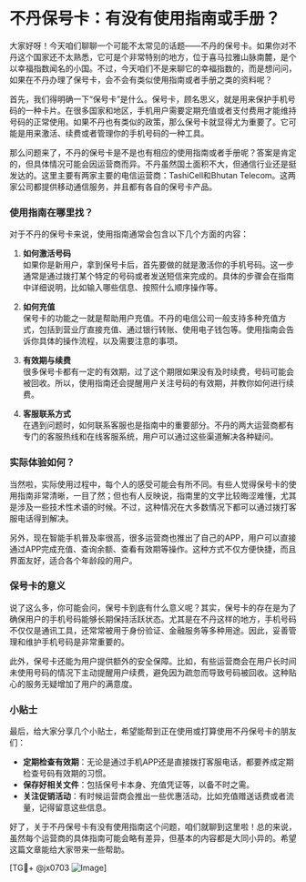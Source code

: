 # 不丹保号卡：有没有使用指南或手册？

大家好呀！今天咱们聊聊一个可能不太常见的话题——不丹的保号卡。如果你对不丹这个国家还不太熟悉，它可是个非常特别的地方，位于喜马拉雅山脉南麓，是个以幸福指数闻名的小国。不过，今天咱们不是来聊它的幸福指数的，而是想问问，如果在不丹办理了保号卡，会不会有类似使用指南或者手册之类的资料呢？

首先，我们得明确一下“保号卡”是什么。保号卡，顾名思义，就是用来保护手机号码的一种卡片。在很多国家和地区，手机用户需要定期充值或者支付费用才能维持号码的正常使用。如果不丹也有类似的政策，那么保号卡就显得尤为重要了。它可能是用来激活、续费或者管理你的手机号码的一种工具。

那么问题来了，不丹的保号卡是不是也有相应的使用指南或者手册呢？答案是肯定的，但具体情况可能会因运营商而异。不丹虽然国土面积不大，但通信行业还是挺发达的。这里主要有两家主要的电信运营商：TashiCell和Bhutan Telecom。这两家公司都提供移动通信服务，并且都有各自的保号卡产品。

### 使用指南在哪里找？

对于不丹的保号卡来说，使用指南通常会包含以下几个方面的内容：

1. **如何激活号码**  
   如果你是新用户，拿到保号卡后，首先要做的就是激活你的手机号码。这一步通常是通过拨打某个特定的号码或者发送短信来完成的。具体的步骤会在指南中详细说明，比如输入哪些信息、按照什么顺序操作等。

2. **如何充值**  
   保号卡的功能之一就是帮助用户充值。不丹的电信公司一般支持多种充值方式，包括到营业厅直接充值、通过银行转账、使用电子钱包等。使用指南会告诉你具体的操作流程，以及需要注意的事项。

3. **有效期与续费**  
   很多保号卡都有一定的有效期，过了这个期限如果没有及时续费，号码可能会被回收。所以，使用指南还会提醒用户关注号码的有效期，并教你如何进行续费。

4. **客服联系方式**  
   在遇到问题时，如何联系客服也是指南中的重要部分。不丹的两大运营商都有专门的客服热线和在线客服系统，用户可以通过这些渠道解决各种疑问。

### 实际体验如何？

当然啦，实际使用过程中，每个人的感受可能会有所不同。有些人觉得保号卡的使用指南非常清晰，一目了然；但也有人反映说，指南里的文字比较晦涩难懂，尤其是涉及一些技术性术语的时候。不过，这种情况在大多数情况下都可以通过拨打客服电话得到解决。

另外，现在智能手机普及率很高，很多运营商也推出了自己的APP，用户可以直接通过APP完成充值、查询余额、查看有效期等操作。这种方式不仅方便快捷，而且界面友好，适合各个年龄段的用户。

### 保号卡的意义

说了这么多，你可能会问，保号卡到底有什么意义呢？其实，保号卡的存在是为了确保用户的手机号码能够长期保持活跃状态。尤其是在不丹这样的地方，手机号码不仅仅是通讯工具，还常常被用于身份验证、金融服务等多种用途。因此，妥善管理和维护手机号码是非常重要的。

此外，保号卡还能为用户提供额外的安全保障。比如，有些运营商会在用户长时间未使用号码的情况下主动提醒用户续费，避免因为疏忽而导致号码被回收。这种贴心的服务无疑增加了用户的满意度。

### 小贴士

最后，给大家分享几个小贴士，希望能帮到正在使用或打算使用不丹保号卡的朋友们：

- **定期检查有效期**：无论是通过手机APP还是直接拨打客服电话，都要养成定期检查号码有效期的习惯。
- **保存好相关文件**：包括保号卡本身、充值凭证等，以备不时之需。
- **关注促销活动**：有时候运营商会推出一些优惠活动，比如充值赠送话费或者流量，记得留意这些信息。

好了，关于不丹保号卡有没有使用指南这个问题，咱们就聊到这里啦！总的来说，虽然每个运营商的具体指南可能会略有差异，但基本的内容都是大同小异的。希望这篇文章能给大家带来一些帮助。

[TG💪+ @jx0703 ![Image](https://github.com/user-attachments/assets/dbca1d08-cadb-493c-b0ec-ad6f7a83f270)]